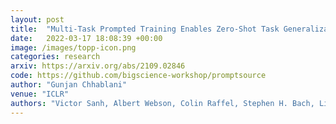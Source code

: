 ```yaml
---
layout: post
title:  "Multi-Task Prompted Training Enables Zero-Shot Task Generalization"
date:   2022-03-17 18:08:39 +00:00
image: /images/topp-icon.png
categories: research
arxiv: https://arxiv.org/abs/2109.02846
code: https://github.com/bigscience-workshop/promptsource
author: "Gunjan Chhablani"
venue: "ICLR"
authors: "Victor Sanh, Albert Webson, Colin Raffel, Stephen H. Bach, Lintang Sutawika, Zaid Alyafeai, Antoine Chaffin, Arnaud Stiegler, Teven Le Scao, Arun Raja, Manan Dey, M Saiful Bari, Canwen Xu, Urmish Thakker, Shanya Sharma, Eliza Szczechla, Taewoon Kim, <strong>Gunjan Chhablani</strong>, Nihal Nayak, Debajyoti Datta, Jonathan Chang, Mike Tian-Jian Jiang, Han Wang, Matteo Manica, Sheng Shen, Zheng Xin Yong, Harshit Pandey, Rachel Bawden, Thomas Wang, Trishala Neeraj, Jos Rozen, Abheesht Sharma, Andrea Santilli, Thibault Fevry, Jason Alan Fries, Ryan Teehan, Tali Bers, Stella Biderman, Leo Gao, Thomas Wolf, Alexander M. Rush"
---
```

